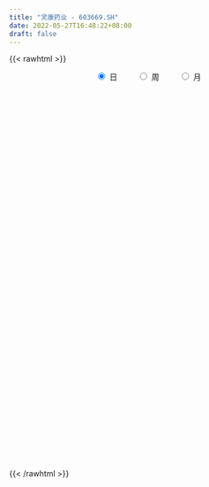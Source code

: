 ```yaml
---
title: "灵康药业 - 603669.SH"
date: 2022-05-27T16:48:22+08:00
draft: false
---
```

{{< rawhtml >}}
    <div style="text-align: center">
        <label style="padding: 1rem;"><input style="margin-right: .5rem" type="radio" name="period" value="D" checked onclick="period_change(this)">日</label>
        <label style="padding: 1rem;"><input style="margin-right: .5rem" type="radio" name="period" value="W" onclick="period_change(this)">周</label>
        <label style="padding: 1rem;"><input style="margin-right: .5rem" type="radio" name="period" value="M" onclick="period_change(this)">月</label>
    </div>
    <div id="chart" style="height: 700px;"></div> 
    <script type="text/javascript">
        const D_v = [26265.85,21391.61,38938.74,23976.15,23696.27,24841.49,28131.8,14746.45,16043.47,32501.44,14339.64,21417.8,16990.94,57010.66,32219.24,13111.21,13387.03,11463.87,8033.36,16947.73,12248.85,16101.84,8111.03,24489.09,10157.47,15735.64,6814.84,11174.83,20599.04,18256.13,32434.97,36543.72,27612.9,77884.92,45810.5,22246.74,24675.34,47747.2,25491.06,15090.59,42553.96,76222.06,165847.3,153702.37,91227.93,62563.23,146537.54,149322.94,234785.51,119346.09,98136.58,77880.44,73638.68,132355.45,78066.74,58642.78,100102.75,116755.58,119191.65,128035.12,145952.72,205652.58,143885.26,59140.02,67358.47,31238.49,24113.17,20088.24,38757.11,64387.65,24431.48,18016.25,33104.45,22056.58,78460.37,24369.48,19412.87,26010.3,32742.87,30657.08,18983.65,29067.38,15685.32,18853.21,24225.55,18379.58,41597.15,34436.94,18677.07,39547.3,25966.46,26183.98,23977.81,33685.97,21390.64,13798.0,38063.67,63821.25,35394.65,21723.95,48784.97,49791.68,19522.37,28956.74,19863.99,14440.94,8313.48,16095.39,14015.21,9778.7,17764.94,20081.72,15998.56,10744.78,18650.63,8960.32,5421.64,17338.49,16318.1,18217.07,13211.75,16037.32,19507.34,17741.84,10122.81,8260.71,14386.87,15924.13,15989.41,19417.04,10229.53,14273.29,19377.1,19976.81,70699.27,155372.41,116110.12,76743.51,137130.13,88729.24,101018.45,57766.25,65333.26,56813.16,105714.57,68738.53,39739.51,29465.5,28111.76,22063.3,27631.44,23782.0,20866.23,21071.94,21590.7,42184.33,54235.07,49300.09,54054.66,46025.48,40850.29,36724.55,39144.73,40865.91,59316.97,43778.84,48214.1,30952.1,24332.32,20913.35,20838.29,23298.03,15229.01,25939.46,20830.43,16256.4,22512.71,19616.29,14505.09,19771.35,12976.5,14695.69,19175.55,13544.84,8657.73,20965.75,14623.82,16586.21,35933.67,23829.33,25316.59,15277.78,25851.97,19755.25,24187.66,20315.72,32122.03,33053.06,29337.77,34183.57,27630.87,28309.44,25672.89,35623.34,19342.73,22475.97,16234.73,23261.07,30425.68,30590.92,27720.23,40361.49,32715.09,49889.14,35839.12,37163.1,35358.81,42176.9,42143.37,31393.13,18903.11,14995.71,21070.44,15707.21,22319.14,19346.01,29874.77,25198.89,60030.73,50233.46,71401.46,55512.2,69711.76,31637.74,34450.39,33207.74,22883.67,32418.77,22356.84,18736.15,23818.76,19479.32,27305.4,22397.26,37052.08,26167.46,28639.54,16874.38,25821.26,19977.95]
const D_histogram = [0.0,-0.0024952707,-0.0070370665,-0.0101185685,-0.0121001869,-0.0095148642,-0.0054317381,-0.0074718809,-0.0138514055,-0.0200703593,-0.029097146,-0.0323243677,-0.0310355076,-0.0186165867,-0.0387589236,-0.0475333134,-0.0620158976,-0.0702412467,-0.0771442848,-0.0865098879,-0.0954544917,-0.0887707076,-0.0762684612,-0.0382646902,-0.020005427,0.0041120761,0.0159496962,0.0277299196,0.0438988401,0.0618708551,0.0843571123,0.0846892397,0.0938995123,0.1213793099,0.1349803718,0.1222692808,0.0960066087,0.0949549907,0.0827404602,0.0697245457,0.0599206219,0.0646326344,0.0952794015,0.1218507326,0.1180317816,0.1084976775,0.1422208259,0.1767140968,0.1277924945,0.0684283034,0.0278110894,-0.0092008743,-0.0311429353,-0.0360364866,-0.0445837626,-0.0529569147,-0.0249234036,0.035365344,0.106248242,0.1427991434,0.1823933064,0.1186571855,0.0340696582,-0.0349798479,-0.1033545409,-0.1438738582,-0.1702255481,-0.1872042194,-0.1861423351,-0.2046750449,-0.1989515406,-0.1925493586,-0.1939148449,-0.1881482235,-0.1924628658,-0.1800952241,-0.1600620153,-0.1256987114,-0.0832302935,-0.0613308485,-0.0418446776,-0.0216063417,-0.0057373049,-0.0010837846,0.0007658288,0.0039501856,-0.0177318645,-0.0129793683,-0.0116612375,-0.0176436339,-0.0240189788,-0.0296134895,-0.012659814,-0.0073221466,0.005149774,0.0201514169,0.0550515999,0.0934488602,0.1152195916,0.1245270937,0.125251148,0.0858102962,0.0556138436,0.0371350305,0.0141211258,-0.0092846913,-0.0202008386,-0.0341575981,-0.0479343127,-0.0594903751,-0.0606169011,-0.0620291261,-0.0659577202,-0.057705542,-0.0472251749,-0.0357899847,-0.0293796218,-0.0085188573,0.0081996434,0.0156831635,0.020779393,0.0329992746,0.050882855,0.0636047531,0.0646214182,0.0632063025,0.0525389968,0.0416174615,0.0463304898,0.0553848852,0.0576250127,0.0527926123,0.0462129924,0.0343105984,0.0783299859,0.1019453027,0.1087487289,0.1165356366,0.155535816,0.177877556,0.185010616,0.1805392132,0.1762753906,0.1547326554,0.1346236507,0.0912717044,0.0424360295,0.0111337089,-0.0024580886,-0.0246528186,-0.0440000839,-0.0610862895,-0.0757203914,-0.0846869532,-0.0887999733,-0.0645639943,-0.0396371634,-0.0295335705,-0.038117703,-0.0623453039,-0.0656096539,-0.0573285139,-0.0606214549,-0.0880887847,-0.0786515438,-0.0808602244,-0.1028317962,-0.1192116122,-0.1360616726,-0.1456312868,-0.1434223137,-0.1565940188,-0.1649569337,-0.1758731904,-0.159975138,-0.1398645387,-0.1165726947,-0.0794786796,-0.0533660584,-0.0449562465,-0.039684308,-0.0263542168,-0.0066976205,0.0044219612,0.0153413119,0.029356845,0.0394059647,0.0463524077,0.0425880661,0.0475269178,0.0556390063,0.0600825435,0.0631331791,0.0630924285,0.062248746,0.0531460314,0.0175247586,-0.0150215034,-0.0094385038,-0.0000114554,0.0004818103,-0.0308166442,-0.0420399806,-0.026594749,-0.0143285246,-0.0008361386,0.004423098,0.0106179435,0.0144975593,0.0160514388,0.0007133111,0.0023934434,0.0018832284,0.0083188963,0.0085409541,0.0182390436,0.010352207,-0.0017849081,-0.0357291753,-0.0476575326,-0.0616454114,-0.0600959722,-0.0627921826,-0.0621214381,-0.0630629856,-0.0635456425,-0.0744195434,-0.0795796502,-0.1132535906,-0.1308672463,-0.1250676606,-0.1103556678,-0.0861100187,-0.0531345334,-0.0150185278,0.0275464659,0.0591187083,0.0871165077,0.1124840217,0.132702213,0.1483305823,0.1477994438,0.1310872274,0.1118302755,0.0923711068,0.0825292148,0.0554305374,0.0436987501,0.0299886771,0.0220707737]
const D_fast = [0.0,-0.0031190883,-0.0094201508,-0.0150312949,-0.02003796,-0.0198313534,-0.0171061618,-0.0210142748,-0.0308566508,-0.0420931944,-0.0583942676,-0.0697025812,-0.0761725981,-0.0684078238,-0.0982398916,-0.1188976098,-0.1488841683,-0.1746698291,-0.2008589385,-0.2318520135,-0.2646602402,-0.280169133,-0.2867340019,-0.2582964035,-0.245038497,-0.2198929748,-0.2040679307,-0.1853552274,-0.1582115969,-0.1247718681,-0.0811963329,-0.0596918955,-0.0270067449,0.0308178802,0.0781640351,0.0960202644,0.0937592444,0.116446374,0.1249169586,0.1293321805,0.1345084122,0.1553785833,0.2098452008,0.266879215,0.2925682095,0.3101585247,0.3794368796,0.4581086747,0.441135196,0.3988780808,0.3652136392,0.3259014568,0.2961736621,0.2822709891,0.2625777725,0.2409653917,0.2627680519,0.3318981355,0.429343094,0.5015937812,0.5867862709,0.5527144463,0.4766443336,0.3988498655,0.3046365373,0.2281487555,0.1592406785,0.0954609524,0.0499872529,-0.0197142182,-0.063728599,-0.1054637567,-0.1553079542,-0.1965783887,-0.2490087474,-0.2816649117,-0.3016472067,-0.2987085808,-0.2770477362,-0.2704810034,-0.2614560018,-0.2466192513,-0.2321845408,-0.2278019666,-0.225760896,-0.2215889928,-0.247704009,-0.2461963549,-0.2477935335,-0.2581868383,-0.270566928,-0.283564811,-0.269776089,-0.2662689583,-0.2525095942,-0.232470097,-0.1838070141,-0.1220475387,-0.0714719094,-0.031032634,0.0010042073,-0.0169840704,-0.0332770621,-0.0424721175,-0.0619557408,-0.0876827307,-0.1036490877,-0.1261452467,-0.1519055394,-0.1783341957,-0.1946149469,-0.2115344534,-0.2319524776,-0.2381266849,-0.2394526115,-0.2369649174,-0.23789946,-0.2191684099,-0.2003999983,-0.1889956873,-0.1787046096,-0.1582349093,-0.1276306152,-0.0990075288,-0.0818355092,-0.0674490493,-0.0649816058,-0.0654987756,-0.0492031249,-0.0263025083,-0.0096561276,-0.0012903749,0.0036832532,0.0003585089,0.0639603928,0.1130620353,0.1470526437,0.1839734606,0.261857594,0.328668723,0.382054437,0.4227178375,0.4625228626,0.4796632912,0.4932101992,0.4726761789,0.4344495115,0.405930618,0.3917242985,0.3633663638,0.3330190775,0.3006612996,0.2670970998,0.2369587997,0.2106457862,0.2187407667,0.2337583068,0.236478507,0.2183649488,0.1785510219,0.1588842585,0.1528332699,0.1343849653,0.0848954392,0.0746697942,0.0522460575,0.0045665367,-0.0416161823,-0.092481661,-0.1384590968,-0.1721057021,-0.224425912,-0.2740280603,-0.3289126146,-0.3530083467,-0.3678638821,-0.3737152118,-0.3564908665,-0.3437197599,-0.3465490096,-0.3511981482,-0.3444566112,-0.32647442,-0.314249348,-0.2994946694,-0.2781399249,-0.2582393141,-0.2397047692,-0.2328220942,-0.2160015131,-0.193979673,-0.1745155,-0.1556815696,-0.139949213,-0.1252307091,-0.1210469158,-0.152286999,-0.1885886368,-0.1853652632,-0.1759410785,-0.1753273604,-0.2143299759,-0.2360633074,-0.2272667631,-0.2185826699,-0.2052993185,-0.1989343074,-0.1900849761,-0.1825809703,-0.1770142311,-0.1921740311,-0.1898955379,-0.1899349459,-0.1814195539,-0.1790622576,-0.1648044071,-0.170103192,-0.1826865341,-0.2255630951,-0.2494058356,-0.2788050672,-0.2922796212,-0.3106738771,-0.3255334922,-0.3422407861,-0.3586098536,-0.3880886403,-0.4131436596,-0.4751309978,-0.525461465,-0.5509287944,-0.5638057186,-0.5610875742,-0.5413957223,-0.5070343486,-0.4575827384,-0.4112308189,-0.3614538926,-0.3079653732,-0.2545716287,-0.2018606137,-0.1654418913,-0.1493823009,-0.1406816839,-0.1370480759,-0.1262576642,-0.1394987073,-0.140305807,-0.1465187108,-0.1489189207]
const D_slow = [0.0,-0.0006238177,-0.0023830843,-0.0049127264,-0.0079377731,-0.0103164892,-0.0116744237,-0.0135423939,-0.0170052453,-0.0220228351,-0.0292971216,-0.0373782135,-0.0451370905,-0.0497912371,-0.059480968,-0.0713642964,-0.0868682708,-0.1044285824,-0.1237146536,-0.1453421256,-0.1692057485,-0.1913984254,-0.2104655407,-0.2200317133,-0.22503307,-0.224005051,-0.2200176269,-0.213085147,-0.202110437,-0.1866427232,-0.1655534451,-0.1443811352,-0.1209062571,-0.0905614297,-0.0568163367,-0.0262490165,-0.0022473643,0.0214913833,0.0421764984,0.0596076348,0.0745877903,0.0907459489,0.1145657993,0.1450284824,0.1745364278,0.2016608472,0.2372160537,0.2813945779,0.3133427015,0.3304497774,0.3374025497,0.3351023312,0.3273165973,0.3183074757,0.307161535,0.2939223064,0.2876914555,0.2965327915,0.323094852,0.3587946378,0.4043929644,0.4340572608,0.4425746754,0.4338297134,0.4079910782,0.3720226136,0.3294662266,0.2826651718,0.236129588,0.1849608268,0.1352229416,0.0870856019,0.0386068907,-0.0084301652,-0.0565458816,-0.1015696876,-0.1415851915,-0.1730098693,-0.1938174427,-0.2091501548,-0.2196113242,-0.2250129096,-0.2264472359,-0.226718182,-0.2265267248,-0.2255391784,-0.2299721445,-0.2332169866,-0.236132296,-0.2405432044,-0.2465479491,-0.2539513215,-0.257116275,-0.2589468117,-0.2576593682,-0.2526215139,-0.238858614,-0.2154963989,-0.186691501,-0.1555597276,-0.1242469406,-0.1027943666,-0.0888909057,-0.079607148,-0.0760768666,-0.0783980394,-0.0834482491,-0.0919876486,-0.1039712268,-0.1188438205,-0.1339980458,-0.1495053273,-0.1659947574,-0.1804211429,-0.1922274366,-0.2011749328,-0.2085198382,-0.2106495526,-0.2085996417,-0.2046788508,-0.1994840026,-0.1912341839,-0.1785134702,-0.1626122819,-0.1464569274,-0.1306553518,-0.1175206026,-0.1071162372,-0.0955336147,-0.0816873934,-0.0672811403,-0.0540829872,-0.0425297391,-0.0339520895,-0.014369593,0.0111167326,0.0383039149,0.067437824,0.106321778,0.150791167,0.197043821,0.2421786243,0.286247472,0.3249306358,0.3585865485,0.3814044746,0.392013482,0.3947969092,0.394182387,0.3880191824,0.3770191614,0.361747589,0.3428174912,0.3216457529,0.2994457595,0.283304761,0.2733954701,0.2660120775,0.2564826518,0.2408963258,0.2244939123,0.2101617839,0.1950064201,0.172984224,0.153321338,0.1331062819,0.1073983329,0.0775954298,0.0435800117,0.00717219,-0.0286833884,-0.0678318932,-0.1090711266,-0.1530394242,-0.1930332087,-0.2279993434,-0.257142517,-0.2770121869,-0.2903537015,-0.3015927632,-0.3115138402,-0.3181023944,-0.3197767995,-0.3186713092,-0.3148359812,-0.30749677,-0.2976452788,-0.2860571769,-0.2754101603,-0.2635284309,-0.2496186793,-0.2345980434,-0.2188147487,-0.2030416415,-0.187479455,-0.1741929472,-0.1698117575,-0.1735671334,-0.1759267594,-0.1759296232,-0.1758091706,-0.1835133317,-0.1940233268,-0.2006720141,-0.2042541452,-0.2044631799,-0.2033574054,-0.2007029195,-0.1970785297,-0.19306567,-0.1928873422,-0.1922889814,-0.1918181743,-0.1897384502,-0.1876032117,-0.1830434508,-0.180455399,-0.180901626,-0.1898339198,-0.201748303,-0.2171596559,-0.2321836489,-0.2478816946,-0.2634120541,-0.2791778005,-0.2950642111,-0.3136690969,-0.3335640095,-0.3618774071,-0.3945942187,-0.4258611338,-0.4534500508,-0.4749775555,-0.4882611888,-0.4920158208,-0.4851292043,-0.4703495272,-0.4485704003,-0.4204493949,-0.3872738416,-0.3501911961,-0.3132413351,-0.2804695283,-0.2525119594,-0.2294191827,-0.208786879,-0.1949292446,-0.1840045571,-0.1765073879,-0.1709896944]
const D_data = [['2021-05-18', 9.043, 8.9941, 8.9257, 9.3363],['2021-05-19', 8.9844, 8.955, 8.8182, 9.0528],['2021-05-20', 8.9453, 8.9062, 8.7302, 9.0039],['2021-05-21', 8.9159, 8.8964, 8.7302, 9.0039],['2021-05-24', 8.8768, 8.8866, 8.7791, 8.9844],['2021-05-25', 8.8279, 8.9355, 8.8279, 9.0821],['2021-05-26', 8.8964, 8.9648, 8.7791, 9.043],['2021-05-27', 9.043, 8.8866, 8.8475, 9.0821],['2021-05-28', 8.9844, 8.7986, 8.7888, 8.9844],['2021-05-31', 8.76, 8.75, 8.7, 9.0],['2021-06-01', 8.68, 8.65, 8.64, 8.83],['2021-06-02', 8.68, 8.66, 8.56, 8.85],['2021-06-03', 8.66, 8.68, 8.56, 8.77],['2021-06-04', 8.77, 8.83, 8.49, 9.44],['2021-06-07', 8.76, 8.37, 8.33, 8.76],['2021-06-08', 8.45, 8.39, 8.25, 8.47],['2021-06-09', 8.39, 8.2, 8.2, 8.53],['2021-06-10', 8.18, 8.15, 8.14, 8.23],['2021-06-11', 8.2, 8.05, 8.05, 8.2],['2021-06-15', 8.04, 7.89, 7.89, 8.06],['2021-06-16', 7.88, 7.75, 7.73, 7.89],['2021-06-17', 7.8, 7.84, 7.75, 7.89],['2021-06-18', 7.81, 7.87, 7.77, 7.91],['2021-06-21', 7.87, 8.25, 7.85, 8.34],['2021-06-22', 8.3, 8.1, 8.08, 8.3],['2021-06-23', 8.13, 8.25, 8.03, 8.37],['2021-06-24', 8.33, 8.17, 8.17, 8.34],['2021-06-25', 8.19, 8.22, 8.15, 8.28],['2021-06-28', 8.2, 8.35, 8.17, 8.37],['2021-06-29', 8.43, 8.48, 8.28, 8.51],['2021-06-30', 8.46, 8.68, 8.46, 8.71],['2021-07-01', 8.64, 8.51, 8.51, 8.85],['2021-07-02', 8.51, 8.7, 8.4, 8.76],['2021-07-05', 8.97, 9.1, 8.92, 9.2],['2021-07-06', 9.08, 9.13, 8.8, 9.2],['2021-07-07', 8.77, 8.9, 8.77, 9.12],['2021-07-08', 8.9, 8.71, 8.7, 9.01],['2021-07-09', 8.7, 9.03, 8.7, 9.15],['2021-07-12', 9.03, 8.93, 8.92, 9.14],['2021-07-13', 9.06, 8.92, 8.88, 9.06],['2021-07-14', 8.89, 8.96, 8.68, 9.09],['2021-07-15', 8.96, 9.19, 8.8, 9.22],['2021-07-16', 9.28, 9.69, 9.27, 9.7],['2021-07-19', 10.0, 9.9, 9.67, 10.41],['2021-07-20', 9.72, 9.7, 9.55, 9.92],['2021-07-21', 9.66, 9.71, 9.56, 9.85],['2021-07-22', 9.7, 10.45, 9.51, 10.6],['2021-07-23', 10.53, 10.81, 10.46, 11.0],['2021-07-26', 11.2, 9.89, 9.73, 11.2],['2021-07-27', 9.76, 9.59, 9.41, 10.0],['2021-07-28', 9.44, 9.64, 8.88, 9.83],['2021-07-29', 9.64, 9.53, 9.48, 9.9],['2021-07-30', 9.68, 9.59, 9.31, 9.74],['2021-08-02', 9.59, 9.75, 9.14, 10.08],['2021-08-03', 9.74, 9.68, 9.49, 9.94],['2021-08-04', 9.7, 9.64, 9.46, 9.93],['2021-08-05', 9.63, 10.16, 9.53, 10.19],['2021-08-06', 10.09, 10.85, 10.05, 11.01],['2021-08-09', 10.91, 11.44, 10.71, 11.7],['2021-08-10', 11.43, 11.45, 11.22, 11.73],['2021-08-11', 11.56, 11.88, 11.41, 11.92],['2021-08-12', 12.0, 10.7, 10.69, 12.0],['2021-08-13', 10.8, 10.16, 10.12, 10.81],['2021-08-16', 10.13, 10.0, 10.0, 10.28],['2021-08-17', 10.06, 9.64, 9.6, 10.12],['2021-08-18', 9.64, 9.65, 9.5, 9.75],['2021-08-19', 9.66, 9.57, 9.54, 9.7],['2021-08-20', 9.52, 9.47, 9.36, 9.57],['2021-08-23', 9.41, 9.54, 9.35, 9.76],['2021-08-24', 9.57, 9.12, 9.06, 9.57],['2021-08-25', 9.08, 9.25, 9.07, 9.29],['2021-08-26', 9.24, 9.15, 9.12, 9.27],['2021-08-27', 9.16, 8.92, 8.88, 9.27],['2021-08-30', 8.97, 8.87, 8.84, 9.0],['2021-08-31', 9.01, 8.59, 8.41, 9.01],['2021-09-01', 8.58, 8.66, 8.55, 8.7],['2021-09-02', 8.66, 8.69, 8.51, 8.76],['2021-09-03', 8.73, 8.88, 8.71, 8.9],['2021-09-06', 8.88, 9.08, 8.8, 9.1],['2021-09-07', 9.09, 8.91, 8.89, 9.22],['2021-09-08', 8.91, 8.92, 8.88, 8.97],['2021-09-09', 8.95, 8.98, 8.8, 9.04],['2021-09-10', 8.98, 8.98, 8.91, 9.02],['2021-09-13', 8.9, 8.86, 8.85, 9.04],['2021-09-14', 8.81, 8.81, 8.8, 9.03],['2021-09-15', 8.81, 8.81, 8.64, 8.94],['2021-09-16', 8.8, 8.41, 8.38, 8.85],['2021-09-17', 8.41, 8.65, 8.39, 8.81],['2021-09-22', 8.65, 8.58, 8.56, 8.74],['2021-09-23', 8.59, 8.43, 8.37, 8.65],['2021-09-24', 8.44, 8.34, 8.32, 8.49],['2021-09-27', 8.34, 8.26, 8.19, 8.46],['2021-09-28', 8.27, 8.52, 8.2, 8.58],['2021-09-29', 8.52, 8.39, 8.24, 8.52],['2021-09-30', 8.39, 8.49, 8.26, 8.54],['2021-10-08', 8.49, 8.57, 8.46, 8.59],['2021-10-11', 8.61, 8.95, 8.55, 9.01],['2021-10-12', 8.95, 9.22, 8.82, 9.25],['2021-10-13', 9.18, 9.23, 9.06, 9.3],['2021-10-14', 9.26, 9.23, 9.12, 9.28],['2021-10-15', 9.23, 9.23, 9.19, 9.48],['2021-10-18', 9.23, 8.69, 8.62, 9.25],['2021-10-19', 8.65, 8.66, 8.6, 8.78],['2021-10-20', 8.66, 8.7, 8.49, 8.79],['2021-10-21', 8.69, 8.54, 8.49, 8.73],['2021-10-22', 8.47, 8.4, 8.38, 8.67],['2021-10-25', 8.4, 8.44, 8.31, 8.5],['2021-10-26', 8.44, 8.3, 8.28, 8.46],['2021-10-27', 8.35, 8.18, 8.09, 8.35],['2021-10-28', 8.06, 8.08, 8.06, 8.2],['2021-10-29', 8.07, 8.11, 8.06, 8.2],['2021-11-01', 8.13, 8.03, 7.96, 8.16],['2021-11-02', 8.08, 7.91, 7.82, 8.08],['2021-11-03', 7.91, 8.0, 7.89, 8.05],['2021-11-04', 7.95, 8.01, 7.95, 8.06],['2021-11-05', 8.01, 8.02, 7.94, 8.08],['2021-11-08', 8.02, 7.95, 7.94, 8.06],['2021-11-09', 7.95, 8.16, 7.93, 8.2],['2021-11-10', 8.16, 8.18, 8.07, 8.23],['2021-11-11', 8.18, 8.11, 8.06, 8.22],['2021-11-12', 8.08, 8.1, 8.07, 8.22],['2021-11-15', 8.1, 8.23, 8.1, 8.27],['2021-11-16', 8.25, 8.39, 8.2, 8.39],['2021-11-17', 8.39, 8.43, 8.32, 8.5],['2021-11-18', 8.4, 8.35, 8.34, 8.46],['2021-11-19', 8.37, 8.35, 8.3, 8.45],['2021-11-22', 8.35, 8.23, 8.22, 8.39],['2021-11-23', 8.23, 8.19, 8.17, 8.28],['2021-11-24', 8.2, 8.39, 8.15, 8.42],['2021-11-25', 8.38, 8.51, 8.35, 8.59],['2021-11-26', 8.51, 8.49, 8.39, 8.6],['2021-11-29', 8.46, 8.43, 8.38, 8.6],['2021-11-30', 8.4, 8.41, 8.34, 8.53],['2021-12-01', 8.48, 8.32, 8.28, 8.5],['2021-12-02', 8.38, 9.15, 8.37, 9.15],['2021-12-03', 9.32, 9.15, 8.87, 9.45],['2021-12-06', 9.0, 9.11, 8.92, 9.66],['2021-12-07', 9.1, 9.26, 9.04, 9.4],['2021-12-08', 9.3, 9.9, 9.18, 10.19],['2021-12-09', 9.91, 10.01, 9.81, 10.11],['2021-12-10', 10.02, 10.07, 9.93, 10.45],['2021-12-13', 10.07, 10.11, 9.9, 10.28],['2021-12-14', 10.11, 10.27, 9.99, 10.5],['2021-12-15', 10.27, 10.16, 10.04, 10.46],['2021-12-16', 10.26, 10.23, 10.14, 10.58],['2021-12-17', 10.16, 9.91, 9.82, 10.24],['2021-12-20', 9.97, 9.7, 9.64, 10.0],['2021-12-21', 9.73, 9.78, 9.59, 9.83],['2021-12-22', 9.78, 9.94, 9.72, 9.99],['2021-12-23', 9.88, 9.78, 9.75, 10.07],['2021-12-24', 9.79, 9.73, 9.61, 9.88],['2021-12-27', 9.67, 9.67, 9.61, 9.8],['2021-12-28', 9.73, 9.61, 9.51, 9.73],['2021-12-29', 9.51, 9.6, 9.51, 9.77],['2021-12-30', 9.7, 9.6, 9.5, 9.7],['2021-12-31', 9.55, 9.99, 9.52, 10.13],['2022-01-04', 9.99, 10.13, 9.86, 10.27],['2022-01-05', 10.14, 10.05, 9.85, 10.21],['2022-01-06', 10.05, 9.83, 9.83, 10.35],['2022-01-07', 9.82, 9.54, 9.54, 9.93],['2022-01-10', 9.5, 9.71, 9.36, 9.97],['2022-01-11', 9.73, 9.85, 9.65, 9.98],['2022-01-12', 9.8, 9.7, 9.67, 9.97],['2022-01-13', 9.66, 9.28, 9.25, 9.78],['2022-01-14', 9.23, 9.65, 9.23, 9.81],['2022-01-17', 9.62, 9.48, 9.42, 9.8],['2022-01-18', 9.57, 9.11, 9.09, 9.63],['2022-01-19', 9.18, 9.0, 8.93, 9.23],['2022-01-20', 9.0, 8.81, 8.78, 9.17],['2022-01-21', 8.81, 8.72, 8.66, 8.85],['2022-01-24', 8.73, 8.73, 8.69, 8.93],['2022-01-25', 8.68, 8.38, 8.37, 8.83],['2022-01-26', 8.52, 8.24, 8.17, 8.52],['2022-01-27', 8.24, 8.0, 7.98, 8.32],['2022-01-28', 8.0, 8.19, 7.9, 8.24],['2022-02-07', 8.3, 8.19, 8.17, 8.39],['2022-02-08', 8.2, 8.21, 8.1, 8.35],['2022-02-09', 8.23, 8.43, 8.15, 8.46],['2022-02-10', 8.44, 8.37, 8.3, 8.49],['2022-02-11', 8.37, 8.16, 8.15, 8.48],['2022-02-14', 8.15, 8.08, 8.05, 8.26],['2022-02-15', 8.1, 8.16, 8.06, 8.2],['2022-02-16', 8.16, 8.27, 8.16, 8.29],['2022-02-17', 8.31, 8.2, 8.18, 8.35],['2022-02-18', 8.2, 8.22, 8.12, 8.25],['2022-02-21', 8.24, 8.3, 8.2, 8.33],['2022-02-22', 8.3, 8.3, 8.16, 8.32],['2022-02-23', 8.25, 8.3, 8.24, 8.33],['2022-02-24', 8.26, 8.17, 8.07, 8.53],['2022-02-25', 8.17, 8.28, 8.17, 8.38],['2022-02-28', 8.26, 8.36, 8.17, 8.4],['2022-03-01', 8.32, 8.36, 8.3, 8.41],['2022-03-02', 8.3, 8.38, 8.23, 8.38],['2022-03-03', 8.37, 8.37, 8.3, 8.43],['2022-03-04', 8.37, 8.38, 8.33, 8.49],['2022-03-07', 8.39, 8.27, 8.2, 8.44],['2022-03-08', 8.28, 7.82, 7.81, 8.28],['2022-03-09', 7.82, 7.65, 7.2, 8.0],['2022-03-10', 7.95, 8.02, 7.8, 8.06],['2022-03-11', 8.02, 8.08, 7.74, 8.11],['2022-03-14', 8.12, 7.97, 7.97, 8.2],['2022-03-15', 7.83, 7.45, 7.4, 7.96],['2022-03-16', 7.52, 7.53, 7.23, 7.64],['2022-03-17', 7.58, 7.82, 7.58, 7.92],['2022-03-18', 7.82, 7.81, 7.72, 7.86],['2022-03-21', 7.96, 7.86, 7.77, 8.03],['2022-03-22', 7.87, 7.78, 7.73, 7.89],['2022-03-23', 7.78, 7.8, 7.72, 7.89],['2022-03-24', 7.74, 7.78, 7.62, 7.87],['2022-03-25', 7.81, 7.75, 7.74, 7.93],['2022-03-28', 7.69, 7.48, 7.45, 7.7],['2022-03-29', 7.58, 7.63, 7.45, 7.8],['2022-03-30', 7.65, 7.58, 7.4, 7.77],['2022-03-31', 7.59, 7.66, 7.53, 7.8],['2022-04-01', 7.65, 7.58, 7.5, 7.69],['2022-04-06', 7.69, 7.71, 7.63, 7.83],['2022-04-07', 7.68, 7.48, 7.48, 7.79],['2022-04-08', 7.53, 7.35, 7.26, 7.66],['2022-04-11', 7.37, 6.91, 6.9, 7.37],['2022-04-12', 6.9, 7.0, 6.74, 7.01],['2022-04-13', 6.93, 6.83, 6.81, 6.98],['2022-04-14', 6.83, 6.91, 6.83, 6.98],['2022-04-15', 6.91, 6.77, 6.73, 7.05],['2022-04-18', 6.77, 6.72, 6.57, 6.78],['2022-04-19', 6.72, 6.61, 6.57, 6.76],['2022-04-20', 6.63, 6.52, 6.5, 6.69],['2022-04-21', 6.48, 6.26, 6.19, 6.53],['2022-04-22', 6.19, 6.18, 6.08, 6.24],['2022-04-25', 6.11, 5.59, 5.57, 6.11],['2022-04-26', 5.61, 5.5, 5.49, 5.77],['2022-04-27', 5.5, 5.6, 5.34, 5.63],['2022-04-28', 5.65, 5.61, 5.51, 5.7],['2022-04-29', 5.62, 5.69, 5.6, 5.77],['2022-05-05', 5.65, 5.83, 5.62, 5.9],['2022-05-06', 5.65, 5.99, 5.62, 6.04],['2022-05-09', 6.0, 6.2, 5.97, 6.23],['2022-05-10', 6.11, 6.23, 6.1, 6.27],['2022-05-11', 6.26, 6.34, 6.15, 6.53],['2022-05-12', 6.27, 6.47, 6.27, 6.5],['2022-05-13', 6.58, 6.57, 6.45, 6.58],['2022-05-16', 6.57, 6.67, 6.53, 6.72],['2022-05-17', 6.73, 6.58, 6.55, 6.76],['2022-05-18', 6.58, 6.4, 6.39, 6.75],['2022-05-19', 6.4, 6.33, 6.27, 6.4],['2022-05-20', 6.37, 6.27, 6.23, 6.47],['2022-05-23', 6.26, 6.35, 6.26, 6.38],['2022-05-24', 6.4, 6.06, 6.06, 6.4],['2022-05-25', 6.06, 6.16, 6.03, 6.21],['2022-05-26', 6.14, 6.07, 6.04, 6.22],['2022-05-27', 6.07, 6.08, 5.96, 6.14]]
const W_v = [93797.15,57318.6,36737.63,31111.4,53577.0,41851.78,41418.28,46751.98,49039.84,70839.92,45551.95,24572.4,76619.48,53726.13,31645.99,29858.7,44934.66,53155.02,55428.89,21043.9,32871.65,23233.97,28398.04,16265.37,16963.55,53185.2,26291.83,24446.72,26371.16,28598.21,10104.43,4790.5,22801.74,34406.99,30932.43,65641.74,137258.13,108682.57,146565.52,69231.89,47850.16,59975.97,302424.17,256157.84,132078.93,113793.73,68085.7,56412.21,71940.69,49829.82,50327.46,72716.86,82307.07,86781.28,78044.69,76940.98,80034.17,194942.56,182580.76,107893.45,45357.55,41803.82,32677.67,44996.32,46233.79,49521.54,178452.94,102018.58,117608.68,70792.69,52187.56,82349.28,46590.62,37658.29,35702.77,28488.32,38275.33,41576.78,47989.09,52550.39,106071.19,87713.69,103557.54,131391.92,128474.35,231148.53,99163.31,110855.83,169936.35,107281.08,86597.58,37750.54,66060.59,56180.22,33080.4,38691.0,43610.41,62794.52,59543.21,76496.03,87885.31,70399.27,71653.83,56195.21,38091.35,42170.88,77119.39,61544.3,108243.81,496585.0,207655.5,160152.31,102242.92,21593.16,85734.42,115958.19,87575.99,95897.77,54226.59,71383.3,76482.59,74061.58,56445.98,79798.64,119615.31,63878.38,106047.91,104648.45,102214.36,231449.85,902488.5699999998,381958.14,242796.4,397939.49,363759.05,760833.7,473027.32,251166.53,517513.57,416478.05,418862.17,505543.51,251703.63,234061.98,421657.51,295215.56,375782.7,525040.1300000001,331262.33,907859.22,327194.44,317414.81,806851.9500000001,1175456.22,1120663.6200000001,1293409.6600000001,1079723.46,530907.04,308352.68,285571.45,285636.04,268851.16,115363.37,166446.96,230533.74,45508.05,257406.79,133129.41,148558.5,131022.48,212694.12,215012.48,233750.97,370371.68,357350.21,438514.7,581321.8199999999,206114.13,206343.85,295681.31,249040.63,203503.54,148341.05,64936.02,39824.82,122839.29,94178.46,54352.77,61683.43,167008.22,188544.54,90836.98,178179.27,231170.54,183791.04,71149.03,319935.59,175333.65,107459.48,142260.48,78214.71,53409.45,68371.87,135446.76,218364.7,325204.97,603354.01,603787.3,485923.3,742717.33,201938.39,178696.94,170309.6,127136.3,137492.43,84190.83,105238.4,13798.0,207788.49,132575.72,65967.72,74436.01,70507.05,71670.02,75946.98,279698.88,519731.45,354365.77,147011.51,129495.2,203615.3,216902.45,168190.71,106135.22,92661.84,69050.31,111938.78,110389.25,149012.15,136579.27,122988.37,186525.07,114698.81,128505.76,112446.02,306889.61,66088.13,129603.17,130052.82,117480.59]
const W_histogram = [0.0,-0.0346338462,-0.0530112715,-0.0613469698,-0.0595316869,-0.0422960052,-0.0297315826,-0.0159697731,-0.0011150185,0.0070881475,0.0065789538,0.0040987825,0.0238739418,0.0165382484,0.0091622088,-0.0099667844,-0.004695843,-0.0180098675,-0.0465349077,-0.0645492209,-0.089230364,-0.0969179609,-0.0843066224,-0.0713368723,-0.0629610919,-0.0575496956,-0.0588713319,-0.0508845123,-0.0795814237,-0.1179066329,-0.1169502362,-0.1067343644,-0.0813706294,-0.0468397899,-0.0252740006,-0.0026646283,0.0462677853,0.0936611062,0.123045634,0.1114462122,0.1200148915,0.1415229059,0.2008212563,0.1857129038,0.1585747755,0.1208671062,0.0829137057,0.0164658061,-0.0383521253,-0.0723832628,-0.1031408555,-0.0896153934,-0.0789800286,-0.0854605842,-0.1258364442,-0.1162839337,-0.1298159176,-0.0950615982,-0.0474488271,-0.0292832828,-0.0401158274,-0.0389041787,-0.0327603603,-0.0539072559,-0.0719103578,-0.0757119214,-0.0392250042,-0.0050597778,0.0367006498,0.0481720515,0.0610203275,0.065424865,0.0518721209,0.0387797496,0.0341745516,0.0362267158,0.0472392176,0.0631765423,0.0601549869,0.0426359926,0.0554803151,0.0751454065,0.107539088,0.1307534386,0.1414280752,0.1664822763,0.1672475916,0.1713918392,0.1624126608,0.1508670238,0.1172015157,0.0720436784,0.017795006,-0.0194564134,-0.052244964,-0.0584578553,-0.072628671,-0.0837952059,-0.0778029881,-0.0748370062,-0.0588257719,-0.0366196388,-0.0325179485,-0.0386219396,-0.0558392039,-0.0836828246,-0.0789925693,-0.0616538066,-0.0512401681,0.0435634815,0.0786912464,0.0901830043,0.0877561401,0.0782364912,0.0683508016,0.0385849043,0.0271168386,0.0018681514,-0.0149612064,-0.0548830952,-0.0651073418,-0.069141465,-0.0671780721,-0.0600907203,-0.0482841199,-0.0449540421,-0.0277743494,-0.0097456869,0.0043950055,0.0253987801,0.0788248043,0.0726726981,0.0704208537,0.0675142938,0.107023893,0.1633692736,0.1382279918,0.1403687369,0.2020052121,0.2373672293,0.2796549,0.2556868063,0.2148983004,0.1848840942,0.1230038482,0.068588174,0.0187202596,0.0001906373,0.0091345672,0.045415208,0.0225854797,-0.0043350822,0.0200148487,0.0315012408,0.0604546153,0.1536027201,0.161968014,0.0908009027,0.01386429,-0.0308675025,-0.0710909775,-0.1461488269,-0.1944765876,-0.2143371359,-0.1948631812,-0.1768899661,-0.1516597649,-0.1484360906,-0.1394996033,-0.1333743207,-0.1059389263,-0.0576132628,-0.0166882899,0.0318433475,0.0376047552,0.0835495695,0.0173178746,-0.0140915502,-0.0375934361,-0.0978727353,-0.1035749223,-0.1269413118,-0.1686016899,-0.16737855,-0.1526802788,-0.1411904838,-0.1326176249,-0.1185343742,-0.0933541949,-0.0161538096,0.0272471491,0.0546182241,0.0660112457,0.1047026935,0.1257924575,0.1263463353,0.1286833374,0.108020282,0.081883071,0.061743535,-0.005503405,-0.0604480159,-0.0708403429,-0.0443056227,-0.0054884067,0.0600647153,0.1681582081,0.1475321416,0.2052399523,0.184108553,0.1142503865,0.0261873801,-0.0361823369,-0.0701615343,-0.1118465415,-0.1546449299,-0.1661890094,-0.1616267919,-0.1098259934,-0.1259704542,-0.1491067174,-0.1623090887,-0.1573740606,-0.1301218742,-0.0970336989,-0.0286158311,0.0750172398,0.1261958445,0.1402501598,0.1580590529,0.1316168812,0.114263052,0.0368845371,-0.04861698,-0.102708067,-0.1282984784,-0.1343913087,-0.1250850252,-0.1318566977,-0.1461356812,-0.1506367917,-0.1554499766,-0.1636812064,-0.1955864256,-0.240849914,-0.2851826079,-0.2755419615,-0.2140802878,-0.1790317327,-0.154947719]
const W_fast = [0.0,-0.0432923077,-0.074922551,-0.0985949917,-0.1116626305,-0.10500095,-0.0998694232,-0.0901000569,-0.075524057,-0.0655488541,-0.0644133094,-0.0658687851,-0.0401251402,-0.0433262716,-0.0484117589,-0.0700324483,-0.0659354676,-0.0837519589,-0.1239107261,-0.1580623445,-0.2050510787,-0.2369681658,-0.2454334828,-0.2502979508,-0.2576624434,-0.266638471,-0.2826779402,-0.2874122487,-0.3360045161,-0.4038063835,-0.4320875459,-0.4485552652,-0.4435341875,-0.4207132955,-0.4054660064,-0.3835227911,-0.3230234312,-0.2522148337,-0.1920688974,-0.1758067661,-0.137234364,-0.0803456231,0.0291580414,0.0604779148,0.0729834804,0.0654925876,0.0482676136,-0.0140638345,-0.0784697972,-0.1305967504,-0.187139557,-0.1960179432,-0.2051275856,-0.2329732872,-0.3048082582,-0.3243267311,-0.3703126945,-0.3593237746,-0.3235732103,-0.3127284867,-0.3335899882,-0.3421043841,-0.3441506558,-0.3787743654,-0.4147550568,-0.4374846007,-0.4108039345,-0.3779036526,-0.3269680625,-0.3034536479,-0.2753502901,-0.2545895363,-0.2551742502,-0.2585716841,-0.2546332442,-0.2435244011,-0.2207020949,-0.1889706345,-0.1769534433,-0.1838134394,-0.1570990381,-0.1186475951,-0.0593691416,-0.0034664313,0.0425652241,0.1092399943,0.1518172075,0.1988094148,0.2304334017,0.2566045207,0.2522393914,0.2250924738,0.1752925528,0.1331770301,0.0873272384,0.0664998833,0.0341718998,0.0020565635,-0.0114019657,-0.0271452354,-0.025840444,-0.0127892206,-0.0168170175,-0.0325764934,-0.0637535587,-0.1125178855,-0.1275757725,-0.1256504615,-0.128046865,-0.0223523451,0.0324482315,0.0664857404,0.0859979113,0.0960373852,0.103239396,0.0831197247,0.0784308686,0.0536492193,0.03307956,-0.0205631026,-0.0470641847,-0.0683836742,-0.0832147993,-0.0911501276,-0.0914145571,-0.0993229898,-0.0890868845,-0.0734946438,-0.0582552,-0.0309017303,0.0422304949,0.0542465632,0.0695999323,0.0835719458,0.1498375183,0.2470252173,0.2564409335,0.2936738628,0.4058116409,0.5005154655,0.6127168612,0.6526704691,0.6656065383,0.6818133557,0.6506840717,0.6134154411,0.5682275915,0.5497456285,0.5609732002,0.608607643,0.5914242846,0.5634199521,0.5927735953,0.6121352976,0.6562023259,0.7877511107,0.8366084081,0.7881415225,0.7146709823,0.6622223142,0.6042260948,0.4926310387,0.3956841311,0.3222392988,0.2929974582,0.2667481818,0.2540634418,0.2201780935,0.1942396799,0.1670213823,0.1679720451,0.2018943929,0.2386472934,0.2951397677,0.3103023641,0.3771345709,0.3152323446,0.2803000323,0.2473997872,0.1626523042,0.1310563868,0.0759546692,-0.0078561314,-0.0484776289,-0.0719494275,-0.0957572534,-0.1203388008,-0.1358891435,-0.134047513,-0.0608855802,-0.0106728341,0.030352797,0.0582486299,0.123115751,0.1756536294,0.2077940911,0.2423019275,0.2486439427,0.2429774993,0.2382738472,0.1696510559,0.099594441,0.0714920283,0.0869503428,0.1243954571,0.204964758,0.3550978028,0.3713547717,0.4803725705,0.5052683094,0.4639727396,0.3824565781,0.311041277,0.259521696,0.1898750534,0.1084154325,0.0553241006,0.0194796201,0.0438239203,-0.0038131541,-0.0642260966,-0.11800574,-0.1524142271,-0.1576925093,-0.1488627587,-0.0875988487,0.0347885321,0.1175160979,0.1666329532,0.2239566096,0.2304186582,0.2416305919,0.1734732113,0.0758174492,-0.0039506545,-0.0616156855,-0.101306343,-0.1232713158,-0.1630071627,-0.2138200665,-0.255980375,-0.299656054,-0.3488075854,-0.429609411,-0.535085378,-0.6507137238,-0.7099585677,-0.7020169661,-0.711726344,-0.7263792602]
const W_slow = [0.0,-0.0086584615,-0.0219112794,-0.0372480219,-0.0521309436,-0.0627049449,-0.0701378405,-0.0741302838,-0.0744090384,-0.0726370016,-0.0709922631,-0.0699675675,-0.0639990821,-0.05986452,-0.0575739678,-0.0600656639,-0.0612396246,-0.0657420915,-0.0773758184,-0.0935131236,-0.1158207146,-0.1400502049,-0.1611268605,-0.1789610785,-0.1947013515,-0.2090887754,-0.2238066084,-0.2365277364,-0.2564230924,-0.2858997506,-0.3151373096,-0.3418209008,-0.3621635581,-0.3738735056,-0.3801920057,-0.3808581628,-0.3692912165,-0.3458759399,-0.3151145314,-0.2872529784,-0.2572492555,-0.221868529,-0.1716632149,-0.125234989,-0.0855912951,-0.0553745185,-0.0346460921,-0.0305296406,-0.0401176719,-0.0582134876,-0.0839987015,-0.1064025498,-0.126147557,-0.147512703,-0.1789718141,-0.2080427975,-0.2404967769,-0.2642621764,-0.2761243832,-0.2834452039,-0.2934741608,-0.3032002054,-0.3113902955,-0.3248671095,-0.3428446989,-0.3617726793,-0.3715789303,-0.3728438748,-0.3636687123,-0.3516256995,-0.3363706176,-0.3200144013,-0.3070463711,-0.2973514337,-0.2888077958,-0.2797511168,-0.2679413125,-0.2521471769,-0.2371084301,-0.226449432,-0.2125793532,-0.1937930016,-0.1669082296,-0.1342198699,-0.0988628511,-0.0572422821,-0.0154303842,0.0274175756,0.0680207408,0.1057374968,0.1350378757,0.1530487953,0.1574975468,0.1526334435,0.1395722025,0.1249577386,0.1068005709,0.0858517694,0.0664010224,0.0476917708,0.0329853279,0.0238304182,0.015700931,0.0060454461,-0.0079143548,-0.028835061,-0.0485832033,-0.0639966549,-0.0768066969,-0.0659158266,-0.046243015,-0.0236972639,-0.0017582289,0.0178008939,0.0348885944,0.0445348204,0.0513140301,0.0517810679,0.0480407663,0.0343199925,0.0180431571,0.0007577908,-0.0160367272,-0.0310594073,-0.0431304372,-0.0543689478,-0.0613125351,-0.0637489568,-0.0626502055,-0.0563005104,-0.0365943094,-0.0184261349,-0.0008209214,0.016057652,0.0428136253,0.0836559437,0.1182129416,0.1533051259,0.2038064289,0.2631482362,0.3330619612,0.3969836628,0.4507082379,0.4969292614,0.5276802235,0.544827267,0.5495073319,0.5495549912,0.551838633,0.563192435,0.568838805,0.5677550344,0.5727587466,0.5806340568,0.5957477106,0.6341483906,0.6746403941,0.6973406198,0.7008066923,0.6930898167,0.6753170723,0.6387798656,0.5901607187,0.5365764347,0.4878606394,0.4436381479,0.4057232067,0.368614184,0.3337392832,0.300395703,0.2739109714,0.2595076557,0.2553355833,0.2632964201,0.2726976089,0.2935850013,0.29791447,0.2943915824,0.2849932234,0.2605250396,0.234631309,0.202895981,0.1607455586,0.1189009211,0.0807308514,0.0454332304,0.0122788242,-0.0173547694,-0.0406933181,-0.0447317705,-0.0379199832,-0.0242654272,-0.0077626158,0.0184130576,0.049861172,0.0814477558,0.1136185901,0.1406236606,0.1610944284,0.1765303121,0.1751544609,0.1600424569,0.1423323712,0.1312559655,0.1298838638,0.1449000427,0.1869395947,0.2238226301,0.2751326182,0.3211597564,0.3497223531,0.3562691981,0.3472236138,0.3296832303,0.3017215949,0.2630603624,0.22151311,0.1811064121,0.1536499137,0.1221573002,0.0848806208,0.0443033486,0.0049598335,-0.0275706351,-0.0518290598,-0.0589830176,-0.0402287076,-0.0086797465,0.0263827934,0.0658975567,0.098801777,0.12736754,0.1365886742,0.1244344292,0.0987574125,0.0666827929,0.0330849657,0.0018137094,-0.031150465,-0.0676843853,-0.1053435832,-0.1442060774,-0.185126379,-0.2340229854,-0.2942354639,-0.3655311159,-0.4344166063,-0.4879366782,-0.5326946114,-0.5714315411]
const W_data = [['2017-07-14', 7.3607, 7.4024, 7.0781, 7.6722],['2017-07-21', 7.3864, 6.8597, 6.6799, 7.3864],['2017-07-28', 6.879, 6.8822, 6.7441, 6.9528],['2017-08-04', 6.9207, 6.8854, 6.8212, 6.9528],['2017-08-11', 6.8501, 6.94, 6.8501, 7.1841],['2017-08-18', 6.9464, 7.1359, 6.9464, 7.2226],['2017-08-25', 7.1166, 7.1198, 7.0171, 7.3125],['2017-09-01', 7.1263, 7.1776, 7.0652, 7.2258],['2017-09-08', 7.1776, 7.2515, 7.0749, 7.3703],['2017-09-15', 7.2643, 7.2226, 7.1166, 7.4763],['2017-09-22', 7.2643, 7.1295, 7.1166, 7.3254],['2017-09-29', 7.1166, 7.0909, 7.0363, 7.1584],['2017-10-13', 7.1552, 7.4185, 7.1134, 7.7878],['2017-10-20', 7.3543, 7.1198, 7.001, 7.4506],['2017-10-27', 7.1263, 7.0813, 7.0395, 7.1873],['2017-11-03', 7.0974, 6.8533, 6.8083, 7.1455],['2017-11-10', 6.7891, 7.107, 6.7891, 7.3543],['2017-11-17', 7.0717, 6.834, 6.8244, 7.2258],['2017-11-24', 6.7666, 6.4936, 6.4262, 6.7923],['2017-12-01', 6.5, 6.4422, 6.3619, 6.5225],['2017-12-08', 6.4358, 6.166, 5.9412, 6.4454],['2017-12-15', 6.1468, 6.1981, 6.0376, 6.2688],['2017-12-22', 6.1435, 6.3716, 6.1435, 6.4037],['2017-12-29', 6.3716, 6.3587, 6.2752, 6.4197],['2018-01-05', 6.3394, 6.2784, 6.2495, 6.3683],['2018-01-12', 6.3105, 6.2014, 6.1211, 6.6124],['2018-01-19', 6.1853, 6.0504, 6.0119, 6.1917],['2018-01-26', 6.0408, 6.1082, 6.0183, 6.1789],['2018-02-02', 6.0793, 5.5045, 5.3439, 6.1403],['2018-02-09', 5.4788, 5.0838, 5.026, 5.498],['2018-02-14', 5.1062, 5.3375, 5.1062, 5.3503],['2018-02-23', 5.3599, 5.3471, 5.3182, 5.4081],['2018-03-02', 5.3471, 5.5077, 5.3343, 5.5783],['2018-03-09', 5.5077, 5.6811, 5.4113, 5.8417],['2018-03-16', 5.7196, 5.588, 5.543, 5.7517],['2018-03-23', 5.7196, 5.6554, 5.4595, 5.8706],['2018-03-30', 5.6554, 6.1435, 5.6554, 6.2463],['2018-04-04', 6.1981, 6.3908, 6.1435, 6.728],['2018-04-13', 6.3266, 6.4133, 6.1082, 6.8629],['2018-04-20', 6.4165, 5.999, 5.9669, 6.545],['2018-04-27', 5.938, 6.2977, 5.8738, 6.3266],['2018-05-04', 6.3041, 6.6124, 6.2495, 6.6574],['2018-05-11', 6.6221, 7.4149, 6.545, 8.0706],['2018-05-18', 6.9838, 6.7362, 6.6307, 7.0664],['2018-05-25', 6.7362, 6.594, 6.4794, 6.8142],['2018-06-01', 6.5803, 6.3877, 6.1905, 6.727],['2018-06-08', 6.3877, 6.2547, 6.1447, 6.5207],['2018-06-15', 6.2226, 5.6494, 5.6265, 6.3143],['2018-06-22', 5.5944, 5.4522, 5.0854, 5.6494],['2018-06-29', 5.5944, 5.4201, 5.2046, 5.6357],['2018-07-06', 5.3651, 5.2046, 5.1129, 5.5715],['2018-07-13', 5.2413, 5.6219, 5.2413, 5.6815],['2018-07-20', 5.4477, 5.5669, 5.4385, 5.7549],['2018-07-27', 5.4156, 5.278, 5.0212, 5.4752],['2018-08-03', 5.333, 4.6177, 4.5535, 5.333],['2018-08-10', 4.6589, 5.035, 4.5214, 5.0808],['2018-08-17', 5.1129, 4.6039, 4.5718, 5.1633],['2018-08-24', 4.6085, 5.1404, 4.581, 5.6173],['2018-08-31', 5.0533, 5.4293, 5.0487, 5.4568],['2018-09-07', 5.4064, 5.1679, 5.0716, 5.5439],['2018-09-14', 5.1312, 4.7552, 4.7506, 5.1312],['2018-09-21', 4.7827, 4.8057, 4.5214, 4.8057],['2018-09-28', 4.7873, 4.8148, 4.714, 4.9295],['2018-10-12', 4.7598, 4.3517, 4.1362, 4.7598],['2018-10-19', 4.3334, 4.1866, 3.9803, 4.3884],['2018-10-26', 4.1958, 4.1958, 4.0812, 4.4801],['2018-11-02', 4.2095, 4.691, 4.2095, 4.7185],['2018-11-09', 4.6773, 4.7827, 4.5947, 4.9891],['2018-11-16', 4.7415, 5.0441, 4.6864, 5.1588],['2018-11-23', 5.0029, 4.7919, 4.7873, 5.1129],['2018-11-30', 4.7919, 4.8699, 4.7277, 4.9799],['2018-12-07', 4.9753, 4.8148, 4.7965, 5.2275],['2018-12-14', 4.8561, 4.5672, 4.5489, 4.8607],['2018-12-21', 4.581, 4.4939, 4.4251, 4.6452],['2018-12-28', 4.4709, 4.5397, 4.4618, 4.6498],['2019-01-04', 4.581, 4.6039, 4.3609, 4.636],['2019-01-11', 4.636, 4.7461, 4.5718, 4.769],['2019-01-18', 4.7048, 4.8882, 4.6589, 4.9249],['2019-01-25', 4.8882, 4.7002, 4.6727, 4.8882],['2019-02-01', 4.7048, 4.4709, 4.2921, 4.8332],['2019-02-15', 4.4801, 4.8469, 4.4801, 4.8974],['2019-02-22', 4.8515, 5.0441, 4.8194, 5.0946],['2019-03-01', 5.0854, 5.3926, 5.0074, 5.4798],['2019-03-08', 5.4201, 5.5027, 5.3697, 5.7503],['2019-03-15', 5.5073, 5.5302, 5.4247, 5.7916],['2019-03-22', 5.5577, 5.92, 5.5027, 6.1584],['2019-03-29', 5.8649, 5.8145, 5.5898, 5.92],['2019-04-04', 5.8466, 6.0071, 5.842, 6.0759],['2019-04-12', 6.0254, 5.9704, 5.897, 6.4748],['2019-04-19', 6.0117, 6.0208, 5.8558, 6.3877],['2019-04-26', 6.0438, 5.7457, 5.6953, 6.2134],['2019-04-30', 5.9016, 5.4843, 5.3193, 5.9062],['2019-05-10', 5.3697, 5.1588, 4.9341, 5.3697],['2019-05-17', 5.1358, 5.145, 5.0808, 5.333],['2019-05-24', 5.2505, 5.0029, 4.9753, 5.2505],['2019-05-31', 5.0029, 5.2046, 4.9662, 5.2551],['2019-06-06', 5.1909, 5.0134, 4.9599, 5.3055],['2019-06-14', 5.0134, 4.9332, 4.7661, 5.1738],['2019-06-21', 4.9332, 5.0802, 4.746, 5.1805],['2019-06-28', 5.1203, 5.0134, 4.9733, 5.2808],['2019-07-05', 5.0802, 5.1805, 5.0468, 5.2741],['2019-07-12', 5.1738, 5.3276, 4.9733, 5.508],['2019-07-19', 5.2674, 5.1471, 5.0802, 5.3008],['2019-07-26', 5.1538, 4.9867, 4.9131, 5.1538],['2019-08-02', 4.98, 4.746, 4.385, 5.0268],['2019-08-09', 4.8062, 4.4318, 4.2113, 4.8129],['2019-08-16', 4.4118, 4.7059, 4.3516, 4.9933],['2019-08-23', 4.6792, 4.8597, 4.6792, 5.0067],['2019-08-30', 4.7861, 4.7928, 4.7527, 5.3409],['2019-09-06', 4.8663, 6.123, 4.8597, 6.1899],['2019-09-12', 6.0361, 5.7687, 5.7086, 6.0629],['2019-09-20', 5.7621, 5.6618, 5.4813, 5.7955],['2019-09-27', 5.6417, 5.5816, 5.3008, 5.6417],['2019-09-30', 5.5816, 5.5281, 5.4947, 5.7153],['2019-10-11', 5.488, 5.5335, 5.4719, 5.6952],['2019-10-18', 5.5472, 5.2253, 5.2048, 5.6842],['2019-10-25', 5.2801, 5.376, 5.1363, 5.5267],['2019-11-01', 5.3349, 5.1226, 4.9309, 5.376],['2019-11-08', 5.1705, 5.1158, 4.9719, 5.1774],['2019-11-15', 5.1089, 4.6501, 4.6364, 5.1089],['2019-11-22', 4.6501, 4.8418, 4.5884, 4.9582],['2019-11-29', 4.8487, 4.8281, 4.7391, 4.9856],['2019-12-06', 4.7802, 4.8418, 4.7528, 4.8898],['2019-12-13', 4.8487, 4.8761, 4.7939, 4.9788],['2019-12-20', 4.8761, 4.9377, 4.8692, 5.061],['2019-12-27', 4.9377, 4.8281, 4.7596, 4.9377],['2020-01-03', 4.8281, 5.0199, 4.7733, 5.1295],['2020-01-10', 4.9993, 5.1021, 4.9651, 5.15],['2020-01-17', 5.1021, 5.1295, 5.0267, 5.2048],['2020-01-23', 5.1774, 5.3144, 5.1705, 5.691],['2020-02-07', 5.3418, 5.9581, 5.3281, 6.6977],['2020-02-14', 5.9239, 5.3965, 5.2664, 5.9239],['2020-02-21', 5.376, 5.4787, 5.3486, 5.5335],['2020-02-28', 5.5404, 5.513, 5.4856, 6.1225],['2020-03-06', 5.5404, 6.2184, 5.4787, 6.3348],['2020-03-13', 6.2252, 6.8073, 5.9718, 7.2662],['2020-03-20', 6.8827, 6.0061, 5.8691, 7.136],['2020-03-27', 5.9924, 6.417, 5.8417, 6.5882],['2020-04-03', 6.3964, 7.499, 6.3074, 7.5059],['2020-04-10', 7.3963, 7.6428, 7.362, 7.9031],['2020-04-17', 7.7182, 8.1907, 7.5332, 8.5537],['2020-04-24', 8.2934, 7.6771, 7.6017, 8.4578],['2020-04-30', 7.6017, 7.5401, 7.1634, 7.7045],['2020-05-08', 7.6154, 7.7113, 7.273, 7.8825],['2020-05-15', 7.725, 7.2593, 6.9648, 7.725],['2020-05-22', 7.1703, 7.1908, 7.0128, 7.6702],['2020-05-29', 7.1908, 7.078, 6.9509, 7.5961],['2020-06-05', 6.8825, 7.3713, 6.8825, 8.1632],['2020-06-12', 7.3811, 7.7721, 7.2344, 7.7819],['2020-06-19', 7.8014, 8.3391, 7.5082, 8.6031],['2020-06-24', 8.3196, 7.7428, 7.6059, 8.388],['2020-07-03', 7.7232, 7.645, 7.4593, 7.8503],['2020-07-10', 7.645, 8.3685, 7.645, 8.7009],['2020-07-17', 8.3685, 8.4076, 8.1241, 9.395],['2020-07-24', 8.4564, 8.8573, 8.212, 9.6296],['2020-07-31', 8.8573, 10.1673, 8.6031, 10.6072],['2020-08-07', 10.4215, 9.6003, 9.1994, 10.4606],['2020-08-14', 9.0919, 8.6324, 8.2414, 9.0919],['2020-08-21', 8.6129, 8.3, 8.2023, 8.8866],['2020-08-28', 8.2707, 8.4662, 8.1045, 8.5933],['2020-09-04', 8.5542, 8.3489, 8.2902, 8.6813],['2020-09-11', 8.3098, 7.6059, 7.4202, 8.4173],['2020-09-18', 7.6255, 7.557, 7.3811, 7.7819],['2020-09-25', 7.5668, 7.645, 7.5668, 7.9579],['2020-09-30', 7.5961, 8.0458, 7.1464, 8.1045],['2020-10-09', 8.0849, 8.0458, 7.9285, 8.1338],['2020-10-16', 8.0947, 8.1827, 8.0263, 8.4955],['2020-10-23', 8.1925, 7.9188, 7.733, 8.2609],['2020-10-30', 7.9285, 7.9579, 7.8308, 8.1436],['2020-11-06', 7.9579, 7.8992, 7.6939, 8.0458],['2020-11-13', 7.9383, 8.2023, 7.9383, 8.5933],['2020-11-20', 8.2023, 8.6422, 8.1729, 8.7106],['2020-11-27', 8.6226, 8.7986, 8.5347, 8.8573],['2020-12-04', 8.8279, 9.1799, 8.1827, 9.1994],['2020-12-11', 9.1799, 8.8573, 8.7009, 9.3461],['2020-12-18', 8.9062, 9.5905, 8.9062, 9.698],['2020-12-25', 9.6296, 8.212, 7.5473, 9.8349],['2020-12-31', 8.1827, 8.4271, 8.0067, 8.4369],['2021-01-08', 8.4369, 8.3978, 8.212, 8.6422],['2021-01-15', 8.3978, 7.6939, 7.5082, 8.4467],['2021-01-22', 7.6352, 8.1534, 7.5277, 8.3489],['2021-01-29', 8.3391, 7.7917, 7.7232, 8.3391],['2021-02-05', 7.7721, 7.2931, 7.2637, 7.9383],['2021-02-10', 7.254, 7.6059, 7.1855, 7.6352],['2021-02-19', 7.6059, 7.7037, 7.5864, 7.7819],['2021-02-26', 7.7037, 7.6255, 7.5179, 7.9383],['2021-03-05', 7.6255, 7.5375, 7.4104, 7.6255],['2021-03-12', 7.5277, 7.5668, 7.4006, 7.5668],['2021-03-19', 7.557, 7.7232, 7.4984, 7.7428],['2021-03-26', 7.7037, 8.6031, 7.6841, 8.6226],['2021-04-02', 8.6617, 8.5053, 8.3978, 8.8279],['2021-04-09', 8.5053, 8.5249, 8.4076, 8.6813],['2021-04-16', 8.5249, 8.476, 8.3685, 8.9453],['2021-04-23', 8.4564, 9.0235, 8.3294, 9.0235],['2021-04-30', 9.0821, 9.0626, 8.8475, 9.1897],['2021-05-07', 9.0039, 8.9746, 8.9453, 9.1994],['2021-05-14', 9.0528, 9.1212, 8.5835, 9.5416],['2021-05-21', 9.1212, 8.8964, 8.7302, 9.3363],['2021-05-28', 8.8768, 8.7986, 8.7791, 9.0821],['2021-06-04', 8.76, 8.83, 8.49, 9.44],['2021-06-11', 8.76, 8.05, 8.05, 8.76],['2021-06-18', 8.04, 7.87, 7.73, 8.06],['2021-06-25', 7.87, 8.22, 7.85, 8.37],['2021-07-02', 8.2, 8.7, 8.17, 8.85],['2021-07-09', 8.97, 9.03, 8.7, 9.2],['2021-07-16', 9.03, 9.69, 8.68, 9.7],['2021-07-23', 10.0, 10.81, 9.51, 11.0],['2021-07-30', 11.2, 9.59, 8.88, 11.2],['2021-08-06', 9.59, 10.85, 9.14, 11.01],['2021-08-13', 10.91, 10.16, 10.12, 12.0],['2021-08-20', 10.13, 9.47, 9.36, 10.28],['2021-08-27', 9.41, 8.92, 8.88, 9.76],['2021-09-03', 8.97, 8.88, 8.41, 9.01],['2021-09-10', 8.88, 8.98, 8.8, 9.22],['2021-09-17', 8.9, 8.65, 8.38, 9.04],['2021-09-24', 8.65, 8.34, 8.32, 8.74],['2021-09-30', 8.34, 8.49, 8.19, 8.58],['2021-10-08', 8.49, 8.57, 8.46, 8.59],['2021-10-15', 8.61, 9.23, 8.55, 9.48],['2021-10-22', 9.23, 8.4, 8.38, 9.25],['2021-10-29', 8.4, 8.11, 8.06, 8.5],['2021-11-05', 8.13, 8.02, 7.82, 8.16],['2021-11-12', 8.02, 8.1, 7.93, 8.23],['2021-11-19', 8.1, 8.35, 8.1, 8.5],['2021-11-26', 8.35, 8.49, 8.15, 8.6],['2021-12-03', 8.46, 9.15, 8.28, 9.45],['2021-12-10', 9.0, 10.07, 8.92, 10.45],['2021-12-17', 10.07, 9.91, 9.82, 10.58],['2021-12-24', 9.97, 9.73, 9.59, 10.07],['2021-12-31', 9.67, 9.99, 9.5, 10.13],['2022-01-07', 9.99, 9.54, 9.54, 10.35],['2022-01-14', 9.5, 9.65, 9.23, 9.98],['2022-01-21', 9.62, 8.72, 8.66, 9.8],['2022-01-28', 8.73, 8.19, 7.9, 8.93],['2022-02-11', 8.3, 8.16, 8.1, 8.49],['2022-02-18', 8.15, 8.22, 8.05, 8.35],['2022-02-25', 8.24, 8.28, 8.07, 8.53],['2022-03-04', 8.26, 8.38, 8.17, 8.49],['2022-03-11', 8.39, 8.08, 7.2, 8.44],['2022-03-18', 8.12, 7.81, 7.23, 8.2],['2022-03-25', 7.96, 7.75, 7.62, 8.03],['2022-04-01', 7.69, 7.58, 7.4, 7.8],['2022-04-08', 7.69, 7.35, 7.26, 7.83],['2022-04-15', 7.37, 6.77, 6.73, 7.37],['2022-04-22', 6.77, 6.18, 6.08, 6.78],['2022-04-29', 6.11, 5.69, 5.34, 6.11],['2022-05-06', 5.65, 5.99, 5.62, 6.04],['2022-05-13', 6.0, 6.57, 5.97, 6.58],['2022-05-20', 6.57, 6.27, 6.23, 6.76],['2022-05-27', 6.26, 6.08, 5.96, 6.4]]
const M_v = [255.0,1254450.6400000001,2089510.99,2638697.9199999999,1545356.0299999998,1052547.7699999998,1228613.0900000001,844813.29,539599.85,248498.82,410515.43,493765.9999999999,358696.77,584157.9699999999,552548.29,237189.28,623863.3,1592418.03,1887749.3100000001,401380.14,238547.52,427957.83,654256.8,254735.32,186971.96,187207.96,233721.9,198571.5799999999,200364.12,176138.45,186217.82,104825.53,133249.46,71486.93,277056.2399999999,372330.1400000001,846511.3300000001,264187.73,316705.33,587970.5,227732.49,273173.62,388638.48,202300.96,197138.11,289586.74,609675.5900000001,512421.3800000001,194012.21,242444.17,303882.4500000001,309420.9,988228.8900000004,371354.7400000001,289965.69,371605.05,492493.83,1925182.5999999999,2035908.0599999998,1922979.47,1326717.75,2201986.48,4603165.8999999994,2277361.54,994024.3600000001,584602.7500000001,874775.3,1871377.2899999996,954569.3300000001,375941.1800000001,516381.15,733364.1,706379.1899999999,381045.21,1814867.6000000001,1709792.9099999997,523850.61,420129.9300000001,326210.45,1396652.4199999999,694843.6799999999,298967.52,644338.3999999999,698379.3199999999,443224.7100000001]
const M_histogram = [0.0,0.2972626781,0.5196128369,0.4392087866,0.3478396692,0.3605978604,0.4333076722,0.4557297629,0.3142877826,0.1484406928,0.0963254259,0.0037674854,-0.0604177372,-0.0581341844,-0.0905407153,-0.090371707,-0.0124838203,0.1922529642,0.1465625074,0.0432474961,-0.0751625689,-0.1087529088,-0.1389719551,-0.2267738715,-0.3575776597,-0.425675693,-0.4693953488,-0.4592269107,-0.4348522535,-0.4059571508,-0.4049465102,-0.3848820241,-0.3831778654,-0.3860455764,-0.3208682987,-0.2499461486,-0.1829620574,-0.1884471133,-0.1944436496,-0.1648907685,-0.1712953478,-0.1722929776,-0.1419448534,-0.1298038623,-0.1232697101,-0.0409987977,0.0520335435,0.0938467747,0.1043738377,0.1001494647,0.0916246157,0.081063564,0.1233487456,0.1164615198,0.0999221746,0.1024464191,0.1222396848,0.1458544801,0.2441567416,0.3398532925,0.3558072922,0.3901791816,0.549443577,0.5053705695,0.4304602352,0.3535264537,0.3290760967,0.278166535,0.1871295022,0.1052304014,0.1098465832,0.1276531558,0.1069689094,0.0784820271,0.1089603673,0.0526591612,0.0022334953,-0.0597401354,-0.0821708754,0.0032328527,-0.0639629404,-0.0974160603,-0.1632655951,-0.3266449515,-0.3912353182]
const M_fast = [0.0,0.3715783476,0.7238317157,0.753229862,0.7488206619,0.8517283182,1.0327650481,1.1691195795,1.1062495448,0.9775126283,0.9494787178,0.8578626487,0.7785729918,0.7663229985,0.7112812887,0.6888573703,0.7636243019,1.0164243274,1.0073744975,0.9148713602,0.777670653,0.7168920859,0.6519300508,0.5074346666,0.2872364634,0.1127195069,-0.0483489862,-0.1529872758,-0.2373256819,-0.3099198669,-0.4101458538,-0.4863018737,-0.5803921814,-0.6797712865,-0.6948110835,-0.6863754705,-0.6651318937,-0.7177287279,-0.7723361766,-0.7840059877,-0.8332344039,-0.8773052781,-0.8824433673,-0.9027533418,-0.927036617,-0.855015404,-0.748974677,-0.683699752,-0.6470792296,-0.6262662365,-0.6118849316,-0.6021800923,-0.5290577242,-0.5068295701,-0.4983883716,-0.4702525224,-0.4198993354,-0.3598209202,-0.2004794732,-0.0198195992,0.0850862235,0.2170029083,0.513628198,0.5958978329,0.6286025574,0.6400503892,0.6978690565,0.7165011285,0.6722464712,0.6166549708,0.6487327985,0.69845266,0.7045106409,0.6956442654,0.7533626974,0.7102262816,0.6603589896,0.583450325,0.5404768662,0.6266888074,0.5435022792,0.4856951442,0.3790292106,0.1339886163,-0.0284105799]
const M_slow = [0.0,0.0743156695,0.2042188787,0.3140210754,0.4009809927,0.4911304578,0.5994573759,0.7133898166,0.7919617622,0.8290719354,0.8531532919,0.8540951633,0.838990729,0.8244571829,0.801822004,0.7792290773,0.7761081222,0.8241713633,0.8608119901,0.8716238641,0.8528332219,0.8256449947,0.7909020059,0.734208538,0.6448141231,0.5383951999,0.4210463627,0.306239635,0.1975265716,0.0960372839,-0.0051993436,-0.1014198497,-0.197214316,-0.2937257101,-0.3739427848,-0.4364293219,-0.4821698363,-0.5292816146,-0.577892527,-0.6191152191,-0.6619390561,-0.7050123005,-0.7404985138,-0.7729494794,-0.8037669069,-0.8140166064,-0.8010082205,-0.7775465268,-0.7514530674,-0.7264157012,-0.7035095473,-0.6832436563,-0.6524064699,-0.6232910899,-0.5983105462,-0.5726989415,-0.5421390203,-0.5056754003,-0.4446362148,-0.3596728917,-0.2707210687,-0.1731762733,-0.035815379,0.0905272634,0.1981423222,0.2865239356,0.3687929598,0.4383345935,0.4851169691,0.5114245694,0.5388862152,0.5707995042,0.5975417315,0.6171622383,0.6444023301,0.6575671204,0.6581254942,0.6431904604,0.6226477416,0.6234559547,0.6074652196,0.5831112045,0.5422948057,0.4606335679,0.3628247383]
const M_data = [['2015-05-29', 5.3104, 5.8431, 5.3104, 5.8431],['2015-06-30', 6.4261, 10.5011, 6.4261, 18.3328],['2015-07-31', 10.2427, 11.3205, 6.965, 12.2912],['2015-08-31', 11.6609, 8.3328, 7.7246, 13.6306],['2015-09-30', 8.3454, 8.0964, 7.3369, 9.8645],['2015-10-30', 8.4935, 9.5367, 8.3769, 9.8487],['2015-11-30', 9.3602, 10.9171, 9.2342, 12.3511],['2015-12-31', 10.7721, 10.9959, 9.8582, 11.7208],['2016-01-29', 11.0337, 9.0356, 8.1469, 11.0337],['2016-02-29', 9.0136, 8.1973, 8.0996, 9.9212],['2016-03-31', 8.2572, 9.2499, 8.1311, 9.5493],['2016-04-29', 9.1711, 8.5124, 8.4116, 9.9086],['2016-05-31', 8.5503, 8.5408, 8.0681, 8.9064],['2016-06-30', 8.5534, 9.2772, 8.462, 9.52],['2016-07-29', 9.2644, 8.817, 8.7307, 10.0313],['2016-08-31', 8.7818, 9.1781, 8.6061, 9.2899],['2016-09-30', 9.1973, 10.434, 8.8234, 11.1562],['2016-10-31', 10.4468, 12.9778, 10.2487, 12.9778],['2016-11-30', 12.8084, 10.5267, 10.3957, 13.8694],['2016-12-30', 10.4692, 9.5999, 9.2995, 10.6289],['2017-01-26', 9.6063, 8.9192, 8.1395, 9.8396],['2017-02-28', 8.9224, 9.6159, 8.7818, 10.0537],['2017-03-31', 9.6031, 9.5009, 9.2772, 10.303],['2017-04-28', 9.4433, 8.4207, 8.1427, 9.6351],['2017-05-31', 8.4239, 7.152, 6.874, 8.6604],['2017-06-30', 7.152, 7.168, 6.7653, 7.5727],['2017-07-31', 7.2226, 6.879, 6.6799, 7.6722],['2017-08-31', 6.8693, 7.1423, 6.8212, 7.3125],['2017-09-29', 7.1487, 7.0909, 7.0363, 7.4763],['2017-10-31', 7.1552, 6.9753, 6.8244, 7.7878],['2017-11-30', 6.985, 6.3876, 6.3619, 7.3543],['2017-12-29', 6.3908, 6.3587, 5.9412, 6.4743],['2018-01-31', 6.3394, 5.8577, 5.8481, 6.6124],['2018-02-28', 5.8481, 5.4531, 5.026, 5.922],['2018-03-30', 5.4467, 6.1435, 5.3921, 6.2463],['2018-04-27', 6.1981, 6.2977, 5.8738, 6.8629],['2018-05-31', 6.3041, 6.3831, 6.1905, 8.0706],['2018-06-29', 6.2776, 5.4201, 5.0854, 6.6216],['2018-07-31', 5.3651, 5.1496, 5.0212, 5.7549],['2018-08-31', 5.0854, 5.4293, 4.5214, 5.6173],['2018-09-28', 5.4064, 4.8148, 4.5214, 5.5439],['2018-10-31', 4.7598, 4.6268, 3.9803, 4.7598],['2018-11-30', 4.6268, 4.8699, 4.5626, 5.1588],['2018-12-28', 4.9753, 4.5397, 4.4251, 5.2275],['2019-01-31', 4.581, 4.3058, 4.2921, 4.9249],['2019-02-28', 4.3655, 5.3147, 4.3288, 5.4798],['2019-03-29', 5.3468, 5.8145, 5.278, 6.1584],['2019-04-30', 5.8466, 5.4843, 5.3193, 6.4748],['2019-05-31', 5.3697, 5.2046, 4.9341, 5.3697],['2019-06-28', 5.1909, 5.0134, 4.746, 5.3055],['2019-07-31', 5.0802, 4.8998, 4.8663, 5.508],['2019-08-30', 4.9064, 4.7928, 4.2113, 5.3409],['2019-09-30', 4.8663, 5.5281, 4.8597, 6.1899],['2019-10-31', 5.488, 5.013, 4.9309, 5.6952],['2019-11-29', 5.0541, 4.8281, 4.5884, 5.1774],['2019-12-31', 4.7802, 5.0267, 4.7528, 5.1295],['2020-01-23', 5.1295, 5.3144, 4.9651, 5.691],['2020-02-28', 5.3418, 5.513, 5.2664, 6.6977],['2020-03-31', 5.5404, 6.869, 5.4787, 7.2662],['2020-04-30', 6.8758, 7.5401, 6.7183, 8.5537],['2020-05-29', 7.6154, 7.078, 6.9509, 7.8825],['2020-06-30', 6.8825, 7.7135, 6.8825, 8.6031],['2020-07-31', 7.7135, 10.1673, 7.4593, 10.6072],['2020-08-31', 10.4215, 8.3587, 8.1045, 10.4606],['2020-09-30', 8.3685, 8.0458, 7.1464, 8.6031],['2020-10-30', 8.0849, 7.9579, 7.733, 8.4955],['2020-11-30', 7.9579, 8.6617, 7.6939, 8.8573],['2020-12-31', 8.1827, 8.4271, 7.5473, 9.8349],['2021-01-29', 8.4369, 7.7917, 7.5082, 8.6422],['2021-02-26', 7.7721, 7.6255, 7.1855, 7.9383],['2021-03-31', 7.6255, 8.6617, 7.4006, 8.8279],['2021-04-30', 8.7693, 9.0626, 8.3294, 9.1897],['2021-05-31', 9.0039, 8.75, 8.5835, 9.5416],['2021-06-30', 8.68, 8.68, 7.73, 9.44],['2021-07-30', 8.64, 9.59, 8.4, 11.2],['2021-08-31', 9.59, 8.59, 8.41, 12.0],['2021-09-30', 8.58, 8.49, 8.19, 9.22],['2021-10-29', 8.49, 8.11, 8.06, 9.48],['2021-11-30', 8.13, 8.41, 7.82, 8.6],['2021-12-31', 8.48, 9.99, 8.28, 10.58],['2022-01-28', 9.99, 8.19, 7.9, 10.35],['2022-02-28', 8.3, 8.36, 8.05, 8.53],['2022-03-31', 8.32, 7.66, 7.2, 8.49],['2022-04-29', 7.65, 5.69, 5.34, 7.83],['2022-05-31', 5.65, 6.08, 5.62, 6.76]]
        const D_a = [null,null,null,null,null,null,null,null,null,null,null,null,null,null,null,null,null,null,null,null,7.73,null,null,null,null,null,null,null,null,null,null,null,null,9.2,null,null,null,null,null,null,8.68,null,null,null,null,null,null,null,11.2,null,null,null,null,9.14,null,null,null,null,null,null,null,12.0,null,null,null,null,null,null,null,null,null,null,null,null,8.41,null,null,null,null,9.22,null,null,null,null,null,null,null,null,null,null,null,8.19,null,null,null,null,null,null,null,null,9.48,null,null,null,null,null,null,null,null,null,null,null,7.82,null,null,null,null,null,null,null,null,null,null,null,null,null,null,null,null,null,null,null,null,null,null,null,null,null,null,null,null,null,null,null,10.58,null,null,null,null,null,null,null,null,null,null,null,null,null,null,null,null,null,null,null,null,null,null,null,null,null,null,null,null,null,7.9,null,null,null,8.49,null,null,null,null,null,8.12,null,null,null,null,null,null,null,null,null,8.49,null,null,null,null,null,null,null,7.23,null,null,null,null,null,null,7.93,null,null,null,null,null,null,null,null,null,null,null,null,null,null,null,null,null,null,null,null,5.34,null,null,null,null,null,null,null,null,null,null,6.76,null,null,null,null,null,6.03,null,null]
const W_a = [null,6.6799,null,null,null,null,null,null,null,null,null,null,7.7878,null,null,null,null,null,null,null,null,null,null,null,null,null,null,null,null,5.026,null,null,null,null,null,null,null,null,null,null,null,null,8.0706,null,null,null,null,null,null,null,null,null,null,null,null,4.5214,null,null,null,null,null,null,null,null,null,null,null,null,null,null,null,5.2275,null,null,null,null,null,null,null,4.2921,null,null,null,null,null,null,null,null,6.4748,null,null,null,null,null,null,null,null,null,null,null,null,null,null,null,null,4.2113,null,null,null,6.1899,null,null,null,null,null,null,null,null,null,null,4.5884,null,null,null,null,null,null,null,null,null,null,null,null,null,null,null,null,null,null,null,8.5537,null,null,null,null,null,null,6.8825,null,null,null,null,null,null,null,10.6072,null,null,null,null,null,null,7.3811,null,null,null,null,null,null,null,null,null,null,null,null,null,9.8349,null,null,null,null,null,null,7.1855,null,null,null,null,null,null,null,null,null,null,null,null,9.5416,null,null,null,null,7.73,null,null,null,null,null,null,null,12.0,null,null,null,null,null,null,null,null,null,null,null,7.82,null,null,null,null,null,10.58,null,null,null,null,null,null,null,null,null,null,null,null,null,null,null,null,null,5.34,null,null,null,null]
const M_a = [null,18.3328,null,null,null,null,null,null,null,null,null,null,8.0681,null,null,null,null,null,13.8694,null,null,null,null,null,null,null,null,null,null,null,null,null,null,null,null,null,null,null,null,null,null,3.9803,null,null,null,null,null,6.4748,null,null,null,4.2113,null,null,null,null,null,null,null,null,null,null,10.6072,null,null,null,null,null,null,7.1855,null,null,null,null,null,12.0,null,null,null,null,null,null,null,null,null]
        const D_b = [[{ coord: ['2021-06-16', 9.2] }, { coord: ['2021-12-16', 8.68] }],[{ coord: ['2022-01-28', 8.49] }, { coord: ['2022-03-04', 8.12] }]]
const W_b = [[{ coord: ['2017-07-21', 7.7878] }, { coord: ['2018-05-11', 6.6799] }],[{ coord: ['2018-08-10', 5.2275] }, { coord: ['2019-11-22', 4.5214] }],[{ coord: ['2020-04-17', 8.5537] }, { coord: ['2021-12-17', 7.3811] }]]
const M_b = [[{ coord: ['2015-06-30', 13.8694] }, { coord: ['2018-10-31', 8.0681] }],[{ coord: ['2018-10-31', 6.4748] }, { coord: ['2020-07-31', 4.2113] }]]
    </script>
{{< /rawhtml >}}